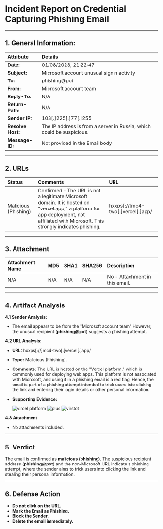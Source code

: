 # Incident Report on Credential Capturing Phishing Email

---
## **1. General Information:**

| Attribute         | Details                                                               |
| :---------------- | :-------------------------------------------------------------------- |
| **Date:**         | 01/08/2023, 21:22:47                                                  |
| **Subject:**      | Microsoft account unusual signin activity                             |
| **To:**           | phishing@pot                                                          |
| **From:**         | Microsoft account team                                                |
| **Reply-To:**     | N/A                                                                   |
| **Return-Path:**  | N/A                                                                   |
| **Sender IP:**    | 103[.]225[.]77[.]255                                                  |
| **Resolve Host:** | The IP address is from a server in Russia, which could be suspicious. |
| **Message-ID:**   | Not provided in the Email body                                        |

---

## **2. URLs**

| **Status**           | **Comments**                                                                                                                                                                            | **URL**                           |
| :------------------- | :-------------------------------------------------------------------------------------------------------------------------------------------------------------------------------------- | :-------------------------------- |
| Malicious (Phishing) | Confirmed – The URL is not a legitimate Microsoft domain. It is hosted on "vercel.app," a platform for app deployment, not affiliated with Microsoft. This strongly indicates phishing. | hxxps[://]mc4-two[.]vercel[.]app/ |

---

## **3. Attachment**

| Attachment Name | MD5 | SHA1 | SHA256 | Description                    |
| :-------------- | :-- | :--- | :----- | :----------------------------- |
| N/A             | N/A | N/A  | N/A    | No - Attachment in this email. |

---

## **4. Artifact Analysis**

**4.1 Sender Analysis:**

- The email appears to be from the "Microsoft account team" However, the unusual recipient (**phishing@pot**) suggests a phishing attempt.

**4.2 URL Analysis:**

- **URL:** hxxps[://]mc4-two[.]vercel[.]app/
- **Type:** Malicious (Phishing).
- **Comments:** The URL is hosted on the "Vercel platform," which is commonly used for deploying web apps. This platform is not associated with Microsoft, and using it in a phishing email is a red flag. Hence, the email is part of a phishing attempt intended to trick users into clicking the link and entering their login details or other personal information.
- **Supporting Evidence:**
  
     ![vircel platform](https://github.com/user-attachments/assets/f72bbe97-97c6-42d0-bd4e-2c516a7a9753)
     ![plus](https://github.com/user-attachments/assets/28af3957-5995-48a4-83f0-2a9216a15570)
     ![virstot](https://github.com/user-attachments/assets/3c526f29-1f4d-4cde-9a3e-effc35b4e314)



**4.3 Attachment**
- No attachments included.

---

## **5. Verdict**

The email is confirmed as **malicious (phishing)**. The suspicious recipient address (**phishing@pot**) and the non-Microsoft URL indicate a phishing attempt, where the sender aims to trick users into clicking the link and stealing their personal information.

---
## **6. Defense Action**

- **Do not click on the URL.**
- **Mark the Email as Phishing.**
- **Block the Sender.**
- **Delete the email immediately.**
